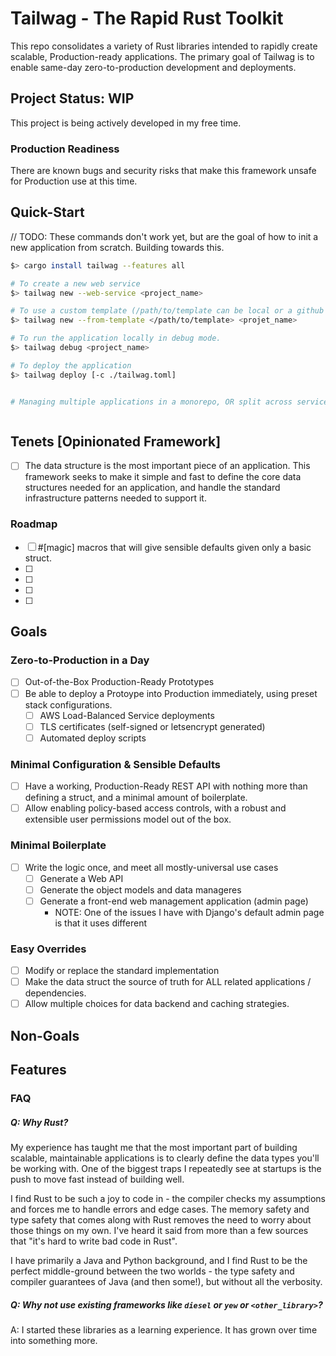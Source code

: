 # Tailwag - The Rapid Rust Toolkit

This repo consolidates a variety of Rust libraries intended to rapidly create
scalable, Production-ready applications. The primary goal of Tailwag is to
enable same-day zero-to-production development and deployments.

## Project Status: WIP

This project is being actively developed in my free time.

### Production Readiness

There are known bugs and security risks that make this framework unsafe for
Production use at this time.

## Quick-Start

// TODO: These commands don't work yet, but are the goal of how to init a new
application from scratch. Building towards this.

```bash
$> cargo install tailwag --features all

# To create a new web service
$> tailwag new --web-service <project_name>

# To use a custom template (/path/to/template can be local or a github remote)
$> tailwag new --from-template </path/to/template> <projet_name>

# To run the application locally in debug mode.
$> tailwag debug <project_name>

# To deploy the application
$> tailwag deploy [-c ./tailwag.toml]


# Managing multiple applications in a monorepo, OR split across services



```

## Tenets [Opinionated Framework]

- [ ] The data structure is the most important piece of an application. This
      framework seeks to make it simple and fast to define the core data
      structures needed for an application, and handle the standard
      infrastructure patterns needed to support it.

### Roadmap

- [ ] #[magic] macros that will give sensible defaults given only a basic
      struct.
- [ ]
- [ ]
- [ ]
- [ ]

## Goals

### Zero-to-Production in a Day

- [ ] Out-of-the-Box Production-Ready Prototypes
- [ ] Be able to deploy a Protoype into Production immediately, using preset
      stack configurations.
  - [ ] AWS Load-Balanced Service deployments
  - [ ] TLS certificates (self-signed or letsencrypt generated)
  - [ ] Automated deploy scripts

### Minimal Configuration & Sensible Defaults

- [ ] Have a working, Production-Ready REST API with nothing more than defining
      a struct, and a minimal amount of boilerplate.
- [ ] Allow enabling policy-based access controls, with a robust and extensible
      user permissions model out of the box.

### Minimal Boilerplate

- [ ] Write the logic once, and meet all mostly-universal use cases
  - [ ] Generate a Web API
  - [ ] Generate the object models and data manageres
  - [ ] Generate a front-end web management application (admin page)
    - NOTE: One of the issues I have with Django's default admin page is that it
      uses different

### Easy Overrides

- [ ] Modify or replace the standard implementation
- [ ] Make the data struct the source of truth for ALL related applications /
      dependencies.
- [ ] Allow multiple choices for data backend and caching strategies.

## Non-Goals

## Features

### FAQ

##### Q: Why Rust?

My experience has taught me that the most important part of building scalable,
maintainable applications is to clearly define the data types you'll be working
with. One of the biggest traps I repeatedly see at startups is the push to move
fast instead of building well.

I find Rust to be such a joy to code in - the compiler checks my assumptions and
forces me to handle errors and edge cases. The memory safety and type safety
that comes along with Rust removes the need to worry about those things on my
own. I've heard it said from more than a few sources that "it's hard to write
bad code in Rust".

I have primarily a Java and Python background, and I find Rust to be the perfect
middle-ground between the two worlds - the type safety and compiler guarantees
of Java (and then some!), but without all the verbosity.

##### Q: Why not use existing frameworks like `diesel` or `yew` or `<other_library>`?

A: I started these libraries as a learning experience. It has grown over time
into something more.
